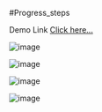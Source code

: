 #Progress_steps

Demo Link [Click here...](https://vipul1432.github.io/50_days-of-Javascript-Challenge/Day2_Progress_steps/)

![image](https://user-images.githubusercontent.com/81670997/177023883-3ebd9b6d-cd96-4fd8-887f-9006fbf926c5.png)

![image](https://user-images.githubusercontent.com/81670997/177023899-cc4176b9-b3c1-4cb8-ad56-86fe284ad5fe.png)

![image](https://user-images.githubusercontent.com/81670997/177023910-d0f3efb0-52a3-4f84-bb6e-ba6a31f9bdd9.png)

![image](https://user-images.githubusercontent.com/81670997/177023919-c048a459-f728-4506-b9e1-b1bf0b56ba1f.png)




